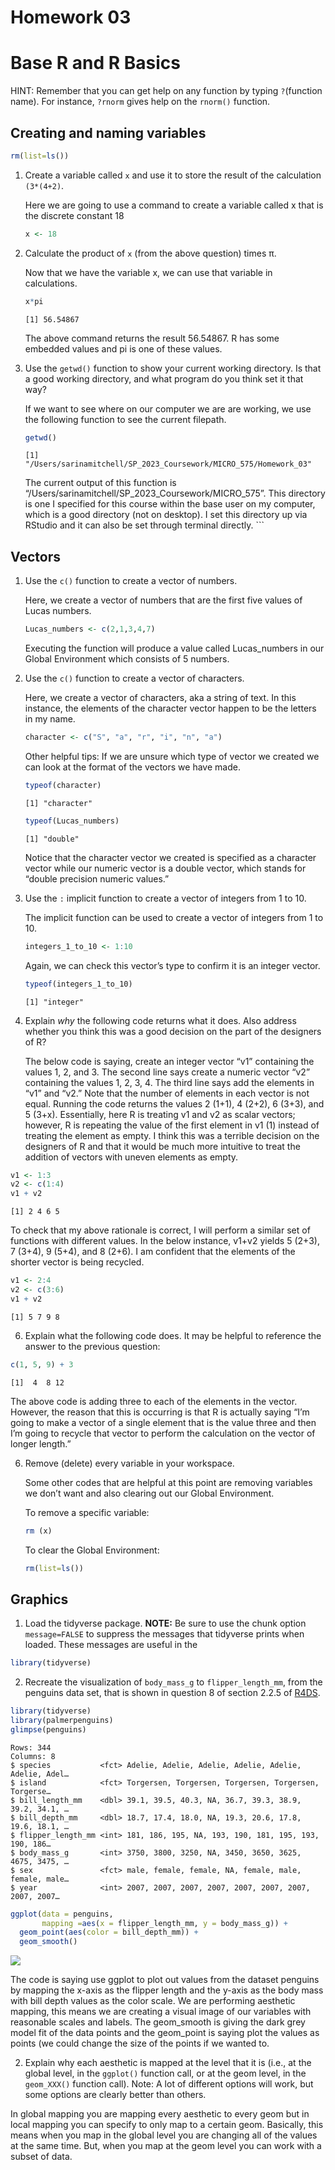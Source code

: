 # Homework 03

# Base R and R Basics

HINT: Remember that you can get help on any function by typing
`?`(function name). For instance, `?rnorm` gives help on the `rnorm()`
function.

## Creating and naming variables

``` r
rm(list=ls())
```

1.  Create a variable called `x` and use it to store the result of the
    calculation `(3*(4+2)`.

    Here we are going to use a command to create a variable called x
    that is the discrete constant 18

    ``` r
    x <- 18
    ```

2.  Calculate the product of `x` (from the above question) times π.

    Now that we have the variable x, we can use that variable in
    calculations.

    ``` r
    x*pi
    ```

        [1] 56.54867

    The above command returns the result 56.54867. R has some embedded
    values and pi is one of these values.

3.  Use the `getwd()` function to show your current working directory.
    Is that a good working directory, and what program do you think set
    it that way?

    If we want to see where on our computer we are are working, we use
    the following function to see the current filepath.

    ``` r
    getwd()
    ```

        [1] "/Users/sarinamitchell/SP_2023_Coursework/MICRO_575/Homework_03"

    The current output of this function is
    “/Users/sarinamitchell/SP_2023_Coursework/MICRO_575”. This directory
    is one I specified for this course within the base user on my
    computer, which is a good directory (not on desktop). I set this
    directory up via RStudio and it can also be set through terminal
    directly. \`\`\`

## Vectors

1.  Use the `c()` function to create a vector of numbers.

    Here, we create a vector of numbers that are the first five values
    of Lucas numbers.

    ``` r
    Lucas_numbers <- c(2,1,3,4,7)
    ```

    Executing the function will produce a value called Lucas_numbers in
    our Global Environment which consists of 5 numbers.

2.  Use the `c()` function to create a vector of characters.

    Here, we create a vector of characters, aka a string of text. In
    this instance, the elements of the character vector happen to be the
    letters in my name.

    ``` r
    character <- c("S", "a", "r", "i", "n", "a")
    ```

    Other helpful tips: If we are unsure which type of vector we created
    we can look at the format of the vectors we have made.

    ``` r
    typeof(character)
    ```

        [1] "character"

    ``` r
    typeof(Lucas_numbers)
    ```

        [1] "double"

    Notice that the character vector we created is specified as a
    character vector while our numeric vector is a double vector, which
    stands for “double precision numeric values.”

3.  Use the `:` implicit function to create a vector of integers from 1
    to 10.

    The implicit function can be used to create a vector of integers
    from 1 to 10.

    ``` r
    integers_1_to_10 <- 1:10
    ```

    Again, we can check this vector’s type to confirm it is an integer
    vector.

    ``` r
    typeof(integers_1_to_10)
    ```

        [1] "integer"

4.  Explain *why* the following code returns what it does. Also address
    whether you think this was a good decision on the part of the
    designers of R?

    The below code is saying, create an integer vector “v1” containing
    the values 1, 2, and 3. The second line says create a numeric vector
    “v2” containing the values 1, 2, 3, 4. The third line says add the
    elements in “v1” and “v2.” Note that the number of elements in each
    vector is not equal. Running the code returns the values 2 (1+1), 4
    (2+2), 6 (3+3), and 5 (3+x). Essentially, here R is treating v1 and
    v2 as scalar vectors; however, R is repeating the value of the first
    element in v1 (1) instead of treating the element as empty. I think
    this was a terrible decision on the designers of R and that it would
    be much more intuitive to treat the addition of vectors with uneven
    elements as empty.

``` r
v1 <- 1:3
v2 <- c(1:4)
v1 + v2
```

    [1] 2 4 6 5

To check that my above rationale is correct, I will perform a similar
set of functions with different values. In the below instance, v1+v2
yields 5 (2+3), 7 (3+4), 9 (5+4), and 8 (2+6). I am confident that the
elements of the shorter vector is being recycled.

``` r
v1 <- 2:4
v2 <- c(3:6)
v1 + v2
```

    [1] 5 7 9 8

6.  Explain what the following code does. It may be helpful to reference
    the answer to the previous question:

``` r
c(1, 5, 9) + 3
```

    [1]  4  8 12

The above code is adding three to each of the elements in the vector.
However, the reason that this is occurring is that R is actually saying
“I’m going to make a vector of a single element that is the value three
and then I’m going to recycle that vector to perform the calculation on
the vector of longer length.”

6.  Remove (delete) every variable in your workspace.

    Some other codes that are helpful at this point are removing
    variables we don’t want and also clearing out our Global
    Environment.

    To remove a specific variable:

    ``` r
    rm (x)
    ```

    To clear the Global Environment:

    ``` r
    rm(list=ls())
    ```

## Graphics

1.  Load the tidyverse package. **NOTE:** Be sure to use the chunk
    option `message=FALSE` to suppress the messages that tidyverse
    prints when loaded. These messages are useful in the

``` r
library(tidyverse)
```

2.  Recreate the visualization of `body_mass_g` to `flipper_length_mm`,
    from the penguins data set, that is shown in question 8 of section
    2.2.5 of [R4DS](https://r4ds.hadley.nz/data-visualize).

``` r
library(tidyverse)
library(palmerpenguins)
glimpse(penguins)
```

    Rows: 344
    Columns: 8
    $ species           <fct> Adelie, Adelie, Adelie, Adelie, Adelie, Adelie, Adel…
    $ island            <fct> Torgersen, Torgersen, Torgersen, Torgersen, Torgerse…
    $ bill_length_mm    <dbl> 39.1, 39.5, 40.3, NA, 36.7, 39.3, 38.9, 39.2, 34.1, …
    $ bill_depth_mm     <dbl> 18.7, 17.4, 18.0, NA, 19.3, 20.6, 17.8, 19.6, 18.1, …
    $ flipper_length_mm <int> 181, 186, 195, NA, 193, 190, 181, 195, 193, 190, 186…
    $ body_mass_g       <int> 3750, 3800, 3250, NA, 3450, 3650, 3625, 4675, 3475, …
    $ sex               <fct> male, female, female, NA, female, male, female, male…
    $ year              <int> 2007, 2007, 2007, 2007, 2007, 2007, 2007, 2007, 2007…

``` r
ggplot(data = penguins, 
       mapping =aes(x = flipper_length_mm, y = body_mass_g)) +
  geom_point(aes(color = bill_depth_mm)) +
  geom_smooth()
```

![](hmk_03_S.Mitchell_files/figure-commonmark/unnamed-chunk-16-1.png)

The code is saying use ggplot to plot out values from the dataset
penguins by mapping the x-axis as the flipper length and the y-axis as
the body mass with bill depth values as the color scale. We are
performing aesthetic mapping, this means we are creating a visual image
of our variables with reasonable scales and labels. The geom_smooth is
giving the dark grey model fit of the data points and the geom_point is
saying plot the values as points (we could change the size of the points
if we wanted to.

2.  Explain why each aesthetic is mapped at the level that it is (i.e.,
    at the global level, in the `ggplot()` function call, or at the geom
    level, in the `geom_XXX()` function call). Note: A lot of different
    options will work, but some options are clearly better than others.

In global mapping you are mapping every aesthetic to every geom but in
local mapping you can specify to only map to a certain geom. Basically,
this means when you map in the global level you are changing all of the
values at the same time. But, when you map at the geom level you can
work with a subset of data.

